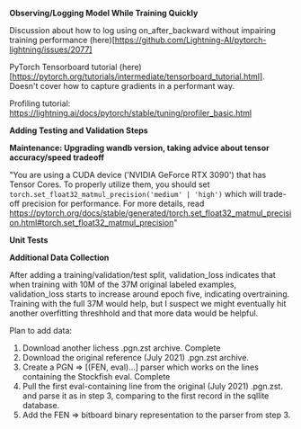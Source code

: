 
**Observing/Logging Model While Training Quickly**

Discussion about how to log using on_after_backward without impairing training performance (here)[https://github.com/Lightning-AI/pytorch-lightning/issues/2077]

PyTorch Tensorboard tutorial (here)[https://pytorch.org/tutorials/intermediate/tensorboard_tutorial.html]. Doesn't cover how to capture gradients in a performant way.

Profiling tutorial: https://lightning.ai/docs/pytorch/stable/tuning/profiler_basic.html

**Adding Testing and Validation Steps**

**Maintenance: Upgrading wandb version, taking advice about tensor accuracy/speed tradeoff**

"You are using a CUDA device ('NVIDIA GeForce RTX 3090') that has Tensor Cores. To properly utilize them, you should set `torch.set_float32_matmul_precision('medium' | 'high')` which will trade-off precision for performance. For more details, read https://pytorch.org/docs/stable/generated/torch.set_float32_matmul_precision.html#torch.set_float32_matmul_precision"

**Unit Tests**

**Additional Data Collection**

After adding a training/validation/test split, validation_loss indicates that when training with 10M of the 37M original labeled examples, validation_loss starts to increase around epoch five, indicating overtraining. Training with the full 37M would help, but I suspect we might eventually hit another overfitting threshhold and that more data would be helpful.

Plan to add data:
1) Download another lichess .pgn.zst archive. Complete
2) Download the original reference (July 2021) .pgn.zst archive.
3) Create a PGN => [(FEN, eval)...] parser which works on the lines containing the Stockfish eval. Complete
4) Pull the first eval-containing line from the original (July 2021) .pgn.zst. and parse it as in step 3, comparing to the first record in the sqllite database.
5) Add the FEN => bitboard binary representation to the parser from step 3.